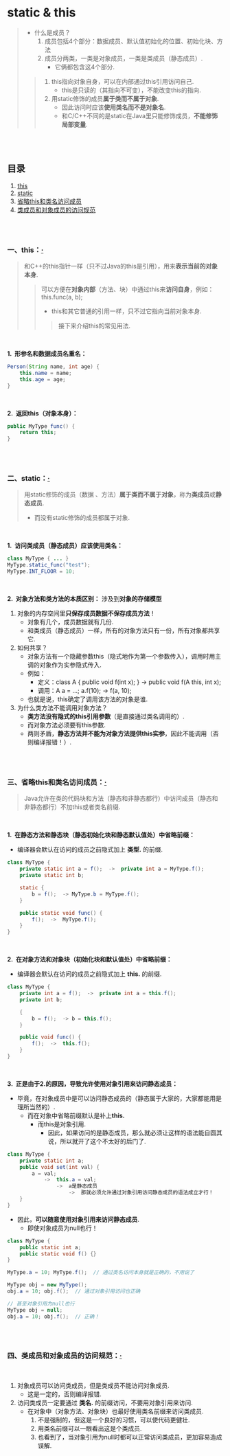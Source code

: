 # static & this
> - 什么是成员？
>    1. 成员包括4个部分：数据成员、默认值初始化的位置、初始化块、方法
>    2. 成员分两类，一类是对象成员，一类是类成员（静态成员）.
>       - 它俩都包含这4个部分.
>
>> 1. this指向对象自身，可以在内部通过this引用访问自己.
>>    - this是只读的（其指向不可变），不能改变this的指向.
>> 2. 用static修饰的成员**属于类而不属于对象**.
>>    - 因此访问时应该**使用类名而不是对象名**.
>>    - 和C/C++不同的是static在Java里只能修饰成员，**不能修饰局部变量**.

<br><br>

## 目录

1. [this](#一this)
2. [static](#二static)
3. [省略this和类名访问成员](#三省略this和类名访问成员)
4. [类成员和对象成员的访问规范](#四类成员和对象成员的访问规范)

<br><br>

### 一、this：[·](#目录)
> 和C++的this指针一样（只不过Java的this是引用），用来**表示当前的对象本身**.
>
>> 可以方便在**对象内部**（方法、块）中通过this来**访问自身**，例如：this.func(a, b);
>>
>> - this和其它普通的引用一样，只不过它指向当前对象本身.
>>
>>> 接下来介绍this的常见用法.

<br>

**1.&nbsp; 形参名和数据成员名重名：**

```Java
Person(String name, int age) {
    this.name = name;
    this.age = age;
}
```

<br>

**2.&nbsp; 返回this（对象本身）：**

```Java
public MyType func() {
    return this;
}
```

<br><br>

### 二、static：[·](#目录)
> 用static修饰的成员（数据 、方法）**属于类而不属于对象**，称为**类成员**或**静态成员**.
>
> - 而没有static修饰的成员都属于对象.

<br>

**1.&nbsp; 访问类成员（静态成员）应该使用类名：**

```Java
class MyType { ... }
MyType.static_func("test");
MyType.INT_FLOOR = 10;
```

<br>

**2.&nbsp; 对象方法和类方法的本质区别：** 涉及到**对象的存储模型**

1. 对象的内存空间里**只保存成员数据不保存成员方法**！
   - 对象有几个，成员数据就有几份.
   - 和类成员（静态成员）一样，所有的对象方法只有一份，所有对象都共享它.
2. 如何共享？
   - 对象方法有一个隐藏参数this（隐式地作为第一个参数传入），调用时用主调的对象作为实参隐式传入.
   - 例如：
      - 定义：class A { public void f(int x); }  -\>  public void f(A this, int x);
      - 调用：A a = ...; a.f(10);  -\>  f(a, 10);
   - 也就是说，this确定了调用该方法的对象是谁.
3. 为什么类方法不能调用对象方法？
   - **类方法没有隐式的this引用参数**（是直接通过类名调用的）.
   - 而对象方法必须要有this参数.
   - 两则矛盾，**静态方法并不能为对象方法提供this实参**，因此不能调用（否则编译报错！）.

<br><br>

### 三、省略this和类名访问成员：[·](#目录)
> Java允许在类的代码块和方法（静态和非静态都行）中访问成员（静态和非静态都行）不加this或者类名前缀.

<br>

**1.&nbsp; 在静态方法和静态块（静态初始化块和静态默认值处）中省略前缀：**

- 编译器会默认在访问的成员之前隐式加上 **类型.** 的前缀.

```Java
class MyType {
    private static int a = f();  ->  private int a = MyType.f();
    private static int b;

    static {
        b = f();  -> MyType.b = MyType.f();
    }

    public static void func() {
        f();  ->  MyType.f();
    }
}
```

<br>

**2.&nbsp; 在对象方法和对象块（初始化块和默认值处）中省略前缀：**

- 编译器会默认在访问的成员之前隐式加上 **this.** 的前缀.

```Java
class MyType {
    private int a = f();  ->  private int a = this.f();
    private int b;

    {
        b = f();  -> b = this.f();
    }

    public void func() {
        f();  ->  this.f();
    }
}
```

<br>

**3.&nbsp; 正是由于2.的原因，导致允许使用对象引用来访问静态成员：**

- 毕竟，在对象成员中是可以访问静态成员的（静态属于大家的，大家都能用是理所当然的）.
   - 而在对象中省略前缀默认是补上**this.**
      - 而this是对象引用.
         - 因此，如果访问的是静态成员，那么就必须让这样的语法能自圆其说，所以就开了这个不太好的后门了.

```Java
class MyType {
    private static int a;
    public void set(int val) {
        a = val;    
            ->  this.a = val;  
                ->  a是静态成员  
                    ->  那就必须允许通过对象引用访问静态成员的语法成立才行！
    }
}
```

- 因此，**可以随意使用对象引用来访问静态成员**.
   - 即使对象成员为null也行！

```Java
class MyType {
    public static int a;
    public static void f() {}
}

MyType.a = 10; MyType.f();  // 通过类名访问本身就是正确的，不用说了

MyType obj = new MyType();
obj.a = 10; obj.f();  // 通过对象引用访问也正确

// 甚至对象引用为null也行
MyType obj = null;
obj.a = 10; obj.f();  // 正确！
```

<br><br>

### 四、类成员和对象成员的访问规范：[·](#目录)

<br>

1. 对象成员可以访问类成员，但是类成员不能访问对象成员.
   - 这是一定的，否则编译报错.
2. 访问类成员一定要通过 **类名.** 的前缀访问，不要用对象引用来访问.
   - 在对象中（对象方法、对象块）也最好使用类名前缀来访问类成员.
      1. 不是强制的，但这是一个良好的习惯，可以使代码更健壮.
      2. 用类名前缀可以一眼看出这是个类成员.
      3. 也看到了，当对象引用为null时都可以正常访问类成员，更加容易造成误解.

